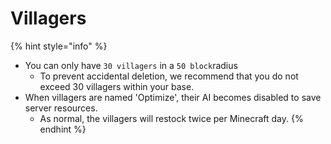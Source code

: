 # Villagers

{% hint style="info" %}
* You can only have `30 villagers` in a `50 block`radius
  * To prevent accidental deletion, we recommend that you do not exceed 30 villagers within your base.
* When villagers are named 'Optimize', their AI becomes disabled to save server resources.
  * As normal, the villagers will restock twice per Minecraft day.
{% endhint %}


